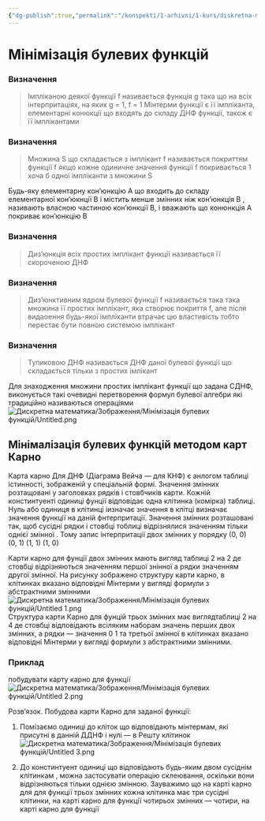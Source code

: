 ```yaml
---
{"dg-publish":true,"permalink":"/konspekti/1-arhivni/1-kurs/diskretna-matematika/minimizacziya-bulevih-funkczij/"}
---
```


# Мінімізація булевих функцій
### Визначення

> Імпліканою деякої функції  f називається функція g така що на всіх інтерпритаціях, на яких g = 1, f = 1 Мінтерми функції є її імпліканта, елементарні конюкції що входять до складу ДНФ функції, також є її імплікантами
> 

### Визначення

> Множина S що складається з імплікант f називається покриттям функції f якщо кожне одиничне значення функції f покривається 1 хоча б одної імпліканти з множини S
> 

Будь-яку елементарну кон’юнкцію А що входить до складу елементарної кон’юкнції В і містить менше змінних ніж кон’юнкція В , називають власною частиною кон’юнкції В, і вважають що конюнкція А покриває кон’юнкцію В

### Визначення

> Диз’юнкція всіх простих імплікант функції називається її скороченою ДНФ
> 

### Визначення

> Диз’юнктивним ядром булевої функції f називається така така множина її простих імплікант, яка створює покриття f, але після видаоення будь-якої імпліканти втрачає цю властивість тобто перестає бути повною системою імплікант
> 

### Визначення

> Тупиковою ДНФ називається ДНФ даної булевої функції що складається тільки з простих імлікант
> 

Для знаходження множини простих імплікант функції що задана СДНФ, виконується такі очевидні перетворення формул булевої алгебри які традиційно називаються операціями 
![Дискретна математика/Зображення/Мінімізація булевих функцій/Untitled.png](/img/user/%D0%9A%D0%BE%D0%BD%D1%81%D0%BF%D0%B5%D0%BA%D1%82%D0%B8/1.%20%D0%90%D1%80%D1%85%D1%96%D0%B2%D0%BD%D1%96/1%20%D0%BA%D1%83%D1%80%D1%81/%D0%94%D0%B8%D1%81%D0%BA%D1%80%D0%B5%D1%82%D0%BD%D0%B0%20%D0%BC%D0%B0%D1%82%D0%B5%D0%BC%D0%B0%D1%82%D0%B8%D0%BA%D0%B0/%D0%97%D0%BE%D0%B1%D1%80%D0%B0%D0%B6%D0%B5%D0%BD%D0%BD%D1%8F/%D0%9C%D1%96%D0%BD%D1%96%D0%BC%D1%96%D0%B7%D0%B0%D1%86%D1%96%D1%8F%20%D0%B1%D1%83%D0%BB%D0%B5%D0%B2%D0%B8%D1%85%20%D1%84%D1%83%D0%BD%D0%BA%D1%86%D1%96%D0%B9/Untitled.png)
## Мінімалізація булевих функцій методом карт Карно

Карта карно Для ДНФ (Діаграма Вейча — для КНФ) є анлогом таблиці істинності, зображеній у спеціальній формі. Значення змінних розтащовані у заголовках рядків і стовбчиків карти. Кожній констинтуенті одиниці фунції відповідає одна клітинка (комірка) таблиці. Нуль або одиниця в клітинці іизначає значення в клітці визначає значення функції на даній фнтерпритації. Значення змінних розташовані так, щоб сусідні рядки і стовбці тоблиці відрізнялися значенням тільки однієї змінної . Тому запис інтерпритації двох змінних у порядку (0, 0) (0, 1) (1, 1) (1, 0)

Карти карно для фунції двох змінних мають вигляд таблиці 2 на 2 де стовбці відрізняються значенням першої знінної а рядки значенням другої змінної. На рисунку зображено структуру карти карно, в клітинках вказано відповідні Мінтерми у вигляді формули з абстрактними змінними
![Дискретна математика/Зображення/Мінімізація булевих функцій/Untitled 1.png](/img/user/%D0%9A%D0%BE%D0%BD%D1%81%D0%BF%D0%B5%D0%BA%D1%82%D0%B8/1.%20%D0%90%D1%80%D1%85%D1%96%D0%B2%D0%BD%D1%96/1%20%D0%BA%D1%83%D1%80%D1%81/%D0%94%D0%B8%D1%81%D0%BA%D1%80%D0%B5%D1%82%D0%BD%D0%B0%20%D0%BC%D0%B0%D1%82%D0%B5%D0%BC%D0%B0%D1%82%D0%B8%D0%BA%D0%B0/%D0%97%D0%BE%D0%B1%D1%80%D0%B0%D0%B6%D0%B5%D0%BD%D0%BD%D1%8F/%D0%9C%D1%96%D0%BD%D1%96%D0%BC%D1%96%D0%B7%D0%B0%D1%86%D1%96%D1%8F%20%D0%B1%D1%83%D0%BB%D0%B5%D0%B2%D0%B8%D1%85%20%D1%84%D1%83%D0%BD%D0%BA%D1%86%D1%96%D0%B9/Untitled%201.png)
Структура карти Карно для фунцій трьох змінних має виглядтаблиці 2 на 4 де стовбці відповідають всіляким наборам значень перших двох змінних, а рядки — значення 0 1 та третьої змінної  в клітинках вказано відповідні Мінтерми у вигляді формули з абстрактними змінними.

### Приклад

побудувати карту карно для функції 
![Дискретна математика/Зображення/Мінімізація булевих функцій/Untitled 2.png](/img/user/%D0%9A%D0%BE%D0%BD%D1%81%D0%BF%D0%B5%D0%BA%D1%82%D0%B8/1.%20%D0%90%D1%80%D1%85%D1%96%D0%B2%D0%BD%D1%96/1%20%D0%BA%D1%83%D1%80%D1%81/%D0%94%D0%B8%D1%81%D0%BA%D1%80%D0%B5%D1%82%D0%BD%D0%B0%20%D0%BC%D0%B0%D1%82%D0%B5%D0%BC%D0%B0%D1%82%D0%B8%D0%BA%D0%B0/%D0%97%D0%BE%D0%B1%D1%80%D0%B0%D0%B6%D0%B5%D0%BD%D0%BD%D1%8F/%D0%9C%D1%96%D0%BD%D1%96%D0%BC%D1%96%D0%B7%D0%B0%D1%86%D1%96%D1%8F%20%D0%B1%D1%83%D0%BB%D0%B5%D0%B2%D0%B8%D1%85%20%D1%84%D1%83%D0%BD%D0%BA%D1%86%D1%96%D0%B9/Untitled%202.png)

Розв’язок. Побудова карти Карно для заданої функції: 

1. Помізаємо одиниці до кліток що відповідають мінтермам, які присутні в данній ДДНФ і нулі — в Решту клітинок
![Дискретна математика/Зображення/Мінімізація булевих функцій/Untitled 3.png](/img/user/%D0%9A%D0%BE%D0%BD%D1%81%D0%BF%D0%B5%D0%BA%D1%82%D0%B8/1.%20%D0%90%D1%80%D1%85%D1%96%D0%B2%D0%BD%D1%96/1%20%D0%BA%D1%83%D1%80%D1%81/%D0%94%D0%B8%D1%81%D0%BA%D1%80%D0%B5%D1%82%D0%BD%D0%B0%20%D0%BC%D0%B0%D1%82%D0%B5%D0%BC%D0%B0%D1%82%D0%B8%D0%BA%D0%B0/%D0%97%D0%BE%D0%B1%D1%80%D0%B0%D0%B6%D0%B5%D0%BD%D0%BD%D1%8F/%D0%9C%D1%96%D0%BD%D1%96%D0%BC%D1%96%D0%B7%D0%B0%D1%86%D1%96%D1%8F%20%D0%B1%D1%83%D0%BB%D0%B5%D0%B2%D0%B8%D1%85%20%D1%84%D1%83%D0%BD%D0%BA%D1%86%D1%96%D0%B9/Untitled%203.png)

1. До констинтуент одиниці що відповідають будь-яким двом сусіднім клітинкам , можна застосувати операцію склеювання, оскільки вони відрізняються тільки однією змінною. Зауважимо що на карті карно для для функції трьох змінних кожна клітинка має три сусідні клітинки, на карті карно для функції чотирьох змінних — чотири, на карті карно для функції